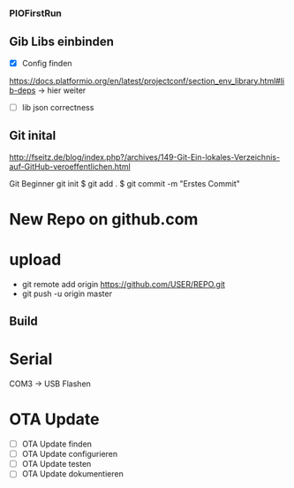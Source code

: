 ### PIOFirstRun

## Gib Libs einbinden

- [x] Config finden

https://docs.platformio.org/en/latest/projectconf/section_env_library.html#lib-deps -> hier weiter
 - [ ] lib json correctness
## Git inital

http://fseitz.de/blog/index.php?/archives/149-Git-Ein-lokales-Verzeichnis-auf-GitHub-veroeffentlichen.html

Git Beginner
git init
$ git add .
$ git commit -m "Erstes Commit"

# New  Repo on github.com

# upload

- git remote add origin https://github.com/USER/REPO.git 
- git push -u origin master

## Build 

# Serial

COM3 -> USB Flashen

# OTA Update

- [ ] OTA Update finden
- [ ] OTA Update configurieren 
- [ ] OTA Update testen
- [ ] OTA Update dokumentieren
